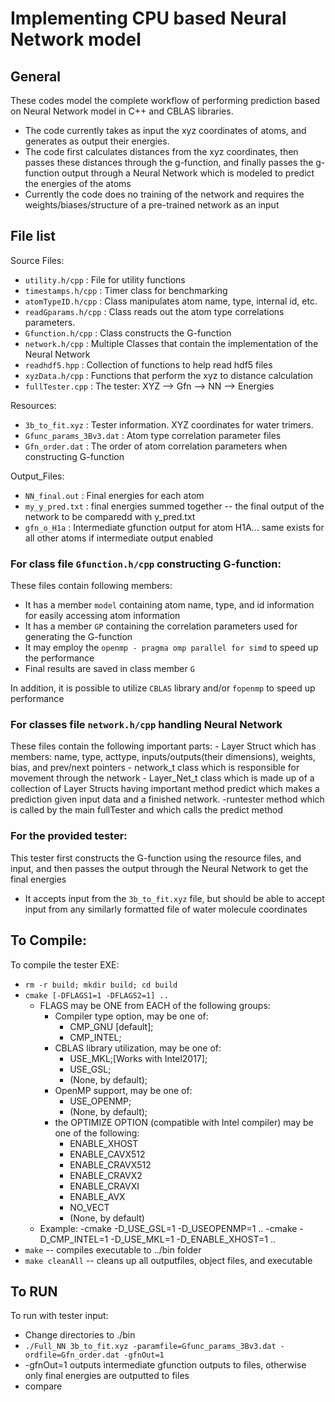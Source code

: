 # Implementing CPU based Neural Network model 

## General
These codes model the complete workflow of performing prediction based on Neural Network model in C++ and CBLAS libraries.

  - The code currently takes as input the xyz coordinates of atoms, and generates as output their energies.
  - The code first calculates distances from the xyz coordinates, then passes these distances through the g-function, and finally passes the g-function output through a 
	Neural Network which is modeled to predict the energies of the atoms
  - Currently the code does no training of the network and requires the weights/biases/structure of a pre-trained network as an input

## File list
Source Files:
- `utility.h/cpp`                  : File for utility functions
- `timestamps.h/cpp`               : Timer class for benchmarking
- `atomTypeID.h/cpp`               : Class manipulates atom name, type, internal id, etc.
- `readGparams.h/cpp`              : Class reads out the atom type correlations parameters.
- `Gfunction.h/cpp`                : Class constructs the G-function
- `network.h/cpp`				: Multiple Classes that contain the implementation of the Neural Network
- `readhdf5.hpp`				: Collection of functions to help read hdf5 files
- `xyzData.h/cpp`				: Functions that perform the xyz to distance calculation
- `fullTester.cpp`                 : The tester:  XYZ --> Gfn --> NN --> Energies


Resources:
- `3b_to_fit.xyz`                  : Tester information. XYZ coordinates for water trimers.
- `Gfunc_params_3Bv3.dat` 	    	: Atom type correlation parameter files
- `Gfn_order.dat`                  : The order of atom correlation parameters when constructing G-function

Output_Files:
- `NN_final.out` 				: Final energies for each atom
- `my_y_pred.txt` 				: final energies summed together -- the final output of the network to be comparedd with y_pred.txt
- `gfn_o_H1a`					: Intermediate gfunction output for atom H1A... same exists for all other atoms if intermediate output enabled
   
### For class file `Gfunction.h/cpp` constructing G-function:
These files contain following members:
   - It has a member `model` containing atom name, type, and id information for easily accessing atom information
   - It has a member `GP` containing the correlation parameters used for generating the G-function
   - It may employ the `openmp - pragma omp parallel for simd` to speed up the performance
   - Final results are saved in class member `G` 

In addition, it is possible to utilize `CBLAS` library and/or `fopenmp` to speed up performance
   
### For classes file `network.h/cpp` handling Neural Network 
These files contain the following important parts:
	- Layer Struct which has members: name, type, acttype, inputs/outputs(their dimensions), 
	  weights, bias, and prev/next pointers
	- network_t class which is responsible for movement through the network
	- Layer_Net_t class which is made up of a collection of Layer Structs having important method
	  predict which makes a prediction given input data and a finished network. 
	-runtester method which is called by the main fullTester and which calls the predict method

### For the provided tester:  
This tester first constructs the G-function using the resource files, and input, and then passes the output through the Neural Network to get the final energies
   - It accepts input from the `3b_to_fit.xyz` file, but should be able to accept input from any similarly formatted file of water molecule coordinates

## To Compile:
To compile the tester EXE:
   - `rm -r build; mkdir build; cd build`
   - `cmake [-DFLAGS1=1 -DFLAGS2=1] ..`
     - FLAGS may be ONE from EACH of the following groups:
       - Compiler type option, may be one of:
         - CMP_GNU [default];
         - CMP_INTEL;
       - CBLAS library utilization, may be one of:
         - USE_MKL;[Works with Intel2017];
         - USE_GSL;
         - (None, by default);
       - OpenMP support, may be one of:
         - USE_OPENMP;
         - (None, by default);
       - the OPTIMIZE OPTION (compatible with Intel compiler) may be one of the following:
         - ENABLE_XHOST
         - ENABLE_CAVX512  
         - ENABLE_CRAVX512  
         - ENABLE_CRAVX2  
         - ENABLE_CRAVXI  
         - ENABLE_AVX  
         - NO_VECT
         - (None, by default)   
     - Example:
		-cmake -D_USE_GSL=1 -D_USEOPENMP=1 ..
		-cmake -D_CMP_INTEL=1 -D_USE_MKL=1 -D_ENABLE_XHOST=1 ..
   - `make` -- compiles executable to ../bin folder
   - `make cleanAll` -- cleans up all outputfiles, object files, and executable

## To RUN
To run with tester input:
   - Change directories to ./bin
   - `./Full_NN 3b_to_fit.xyz -paramfile=Gfunc_params_3Bv3.dat -ordfile=Gfn_order.dat -gfnOut=1`
   - -gfnOut=1 outputs intermediate gfunction outputs to files, otherwise only final energies are outputted to files
   - compare
   
  

